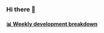 ### Hi there 👋

<!--
**vsedov/vsedov** is a ✨ _special_ ✨ repository because its `README.md` (this file) appears on your GitHub profile.

Here are some ideas to get you started:

- 🔭 I’m currently working on ...
- 🌱 I’m currently learning ...
- 👯 I’m looking to collaborate on ...
- 🤔 I’m looking for help with ...
- 💬 Ask me about ...
- 📫 How to reach me: ...
- 😄 Pronouns: ...
- ⚡ Fun fact: ...
-->


<!-- waka-box start -->
#### <a href="https://gist.github.com/vsedov/b7ae11ae916cc3eb529c054e1afad6e2" target="_blank">📊 Weekly development breakdown</a>

<!-- Powered by https://github.com/vsedov/waka-box-go . -->
<!-- waka-box end -->
